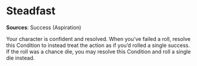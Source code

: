 # Steadfast
**Sources**: Success (Aspiration)

Your character is confident and resolved. When you’ve
failed a roll, resolve this Condition to instead treat the action
as if you’d rolled a single success. If the roll was a chance die,
you may resolve this Condition and roll a single die instead.